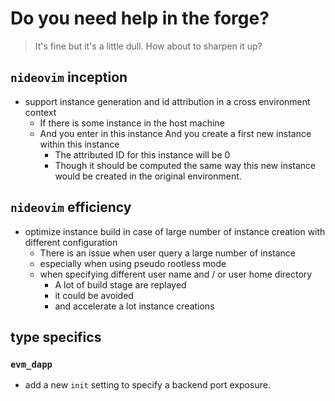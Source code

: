 # Do you need help in the forge?

> It's fine but it's a little dull.
> How about to sharpen it up?

## `nideovim` inception

- support instance generation and id attribution in a cross environment context
  - If there is some instance in the host machine
  - And you enter in this instance
   And you create a first new instance within this instance
    - The attributed ID for this instance will be 0
    - Though it should be computed the same way this new instance would be
      created in the original environment.

## `nideovim` efficiency

- optimize instance build in case of large number of instance creation with
  different configuration
  - There is an issue when user query a large number of instance
  - especially when using pseudo rootless mode
  - when specifying different user name and / or user home directory
    - A lot of build stage are replayed
    - it could be avoided
    - and accelerate a lot instance creations

## type specifics

### `evm_dapp`

- add a new `init` setting to specify a backend port exposure.
